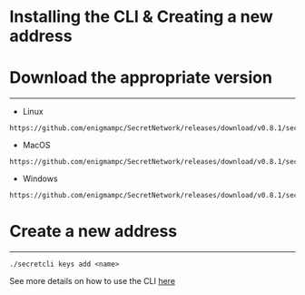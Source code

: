 <slim-column>

# Installing the CLI & Creating a new address


# Download the appropriate version
-----------------------------------------------------------------------

*   Linux

```
https://github.com/enigmampc/SecretNetwork/releases/download/v0.8.1/secretcli

```

*   MacOS

```
https://github.com/enigmampc/SecretNetwork/releases/download/v0.8.1/secretcli_darwin

```

*   Windows

```
https://github.com/enigmampc/SecretNetwork/releases/download/v0.8.1/secretcli.exe

```

# Create a new address
-----------------------------------------------

```
./secretcli keys add <name>

```

See more details on how to use the CLI [here](https://github.com/enigmampc/SecretNetwork/blob/master/docs/secretcli.md)

</slim-column>